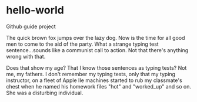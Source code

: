 # hello-world
Github guide project

The quick brown fox jumps over the lazy dog. Now is the time for all good men to come to the aid of the party.  What a strange typing test sentence...sounds like a communist call to action. Not that there's anything wrong with that.

Does that show my age? That I know those sentences as typing tests? Not me, my fathers. I don't remember my typing tests, only that my typing instructor, on a fleet of Apple IIe machines started to rub my classmate's chest when he named his homework files "hot" and "worked_up" and so on.  She was a disturbing individual.
